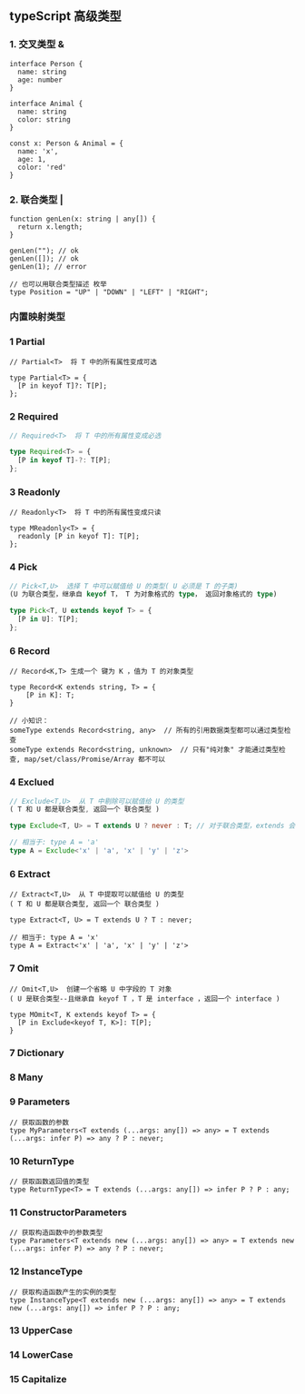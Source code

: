 ## typeScript 高级类型

### 1. 交叉类型 &

```tsx
interface Person {
  name: string
  age: number
}

interface Animal {
  name: string
  color: string
}

const x: Person & Animal = {
  name: 'x',
  age: 1,
  color: 'red'
}
```

### 2. 联合类型 |

```tsx
function genLen(x: string | any[]) {
  return x.length;
}

genLen(""); // ok
genLen([]); // ok
genLen(1); // error

// 也可以用联合类型描述 枚举
type Position = "UP" | "DOWN" | "LEFT" | "RIGHT";
```


### 内置映射类型

### 1 Partial

```tsx
// Partial<T>  将 T 中的所有属性变成可选

type Partial<T> = {
  [P in keyof T]?: T[P];
};
```

### 2 Required

```ts
// Required<T>  将 T 中的所有属性变成必选

type Required<T> = {
  [P in keyof T]-?: T[P];
};
```

### 3 Readonly

```tsx
// Readonly<T>  将 T 中的所有属性变成只读

type MReadonly<T> = {
  readonly [P in keyof T]: T[P];
};
```

### 4 Pick

```ts
// Pick<T,U>  选择 T 中可以赋值给 U 的类型( U 必须是 T 的子类)
(U 为联合类型，继承自 keyof T， T 为对象格式的 type， 返回对象格式的 type)

type Pick<T, U extends keyof T> = {
  [P in U]: T[P];
};
```

### 6 Record

```tsx
// Record<K,T> 生成一个 键为 K ，值为 T 的对象类型

type Record<K extends string, T> = {
    [P in K]: T;
}

// 小知识：
someType extends Record<string, any>  // 所有的引用数据类型都可以通过类型检查
someType extends Record<string, unknown>  // 只有"纯对象" 才能通过类型检查, map/set/class/Promise/Array 都不可以
```

### 4 Exclued

```ts
// Exclude<T,U>  从 T 中剔除可以赋值给 U 的类型
( T 和 U 都是联合类型, 返回一个 联合类型 )

type Exclude<T, U> = T extends U ? never : T; // 对于联合类型，extends 会进行条件分发

// 相当于: type A = 'a'
type A = Exclude<'x' | 'a', 'x' | 'y' | 'z'>
```

### 6 Extract

```tsx
// Extract<T,U>  从 T 中提取可以赋值给 U 的类型
( T 和 U 都是联合类型, 返回一个 联合类型 )

type Extract<T, U> = T extends U ? T : never;

// 相当于: type A = 'x'
type A = Extract<'x' | 'a', 'x' | 'y' | 'z'>
```

### 7 Omit

```tsx
// Omit<T,U>  创建一个省略 U 中字段的 T 对象
( U 是联合类型--且继承自 keyof T ，T 是 interface ，返回一个 interface )

type MOmit<T, K extends keyof T> = {
  [P in Exclude<keyof T, K>]: T[P];
}
```

### 7 Dictionary

### 8 Many

### 9 Parameters

```tsx
// 获取函数的参数
type MyParameters<T extends (...args: any[]) => any> = T extends (...args: infer P) => any ? P : never;
```

### 10 ReturnType

```tsx
// 获取函数返回值的类型
type ReturnType<T> = T extends (...args: any[]) => infer P ? P : any;
```

### 11 ConstructorParameters

```tsx
// 获取构造函数中的参数类型
type Parameters<T extends new (...args: any[]) => any> = T extends new (...args: infer P) => any ? P : never;
```

### 12 InstanceType

```tsx
// 获取构造函数产生的实例的类型
type InstanceType<T extends new (...args: any[]) => any> = T extends new (...args: any[]) => infer P ? P : any;
```

### 13 UpperCase

### 14 LowerCase

### 15 Capitalize
